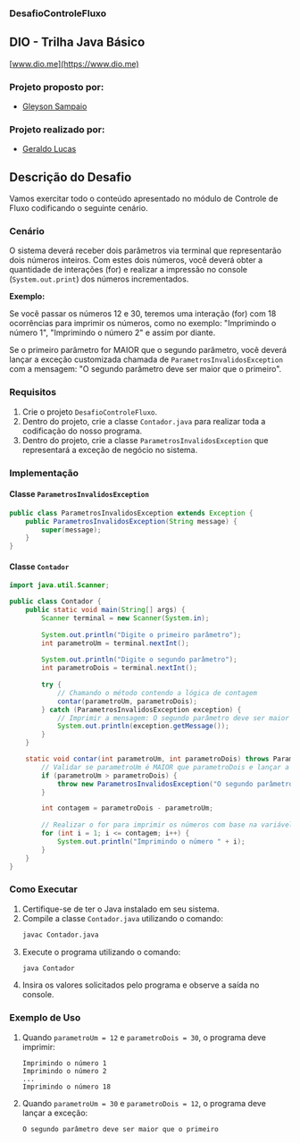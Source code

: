 ### DesafioControleFluxo

## DIO - Trilha Java Básico
[www.dio.me](https://www.dio.me)

### Projeto proposto por:
- [Gleyson Sampaio](https://github.com/glysns)
### Projeto realizado por:
- [Geraldo Lucas](https://github.com/gllucass)

## Descrição do Desafio

Vamos exercitar todo o conteúdo apresentado no módulo de Controle de Fluxo codificando o seguinte cenário.

### Cenário
O sistema deverá receber dois parâmetros via terminal que representarão dois números inteiros. Com estes dois números, você deverá obter a quantidade de interações (for) e realizar a impressão no console (`System.out.print`) dos números incrementados.

**Exemplo:**

Se você passar os números 12 e 30, teremos uma interação (for) com 18 ocorrências para imprimir os números, como no exemplo: "Imprimindo o número 1", "Imprimindo o número 2" e assim por diante.

Se o primeiro parâmetro for MAIOR que o segundo parâmetro, você deverá lançar a exceção customizada chamada de `ParametrosInvalidosException` com a mensagem: "O segundo parâmetro deve ser maior que o primeiro".

### Requisitos
1. Crie o projeto `DesafioControleFluxo`.
2. Dentro do projeto, crie a classe `Contador.java` para realizar toda a codificação do nosso programa.
3. Dentro do projeto, crie a classe `ParametrosInvalidosException` que representará a exceção de negócio no sistema.

### Implementação

#### Classe `ParametrosInvalidosException`

```java
public class ParametrosInvalidosException extends Exception {
    public ParametrosInvalidosException(String message) {
        super(message);
    }
}
```

#### Classe `Contador`

```java
import java.util.Scanner;

public class Contador {
    public static void main(String[] args) {
        Scanner terminal = new Scanner(System.in);
        
        System.out.println("Digite o primeiro parâmetro");
        int parametroUm = terminal.nextInt();
        
        System.out.println("Digite o segundo parâmetro");
        int parametroDois = terminal.nextInt();
        
        try {
            // Chamando o método contendo a lógica de contagem
            contar(parametroUm, parametroDois);
        } catch (ParametrosInvalidosException exception) {
            // Imprimir a mensagem: O segundo parâmetro deve ser maior que o primeiro
            System.out.println(exception.getMessage());
        }
    }

    static void contar(int parametroUm, int parametroDois) throws ParametrosInvalidosException {
        // Validar se parametroUm é MAIOR que parametroDois e lançar a exceção
        if (parametroUm > parametroDois) {
            throw new ParametrosInvalidosException("O segundo parâmetro deve ser maior que o primeiro");
        }

        int contagem = parametroDois - parametroUm;
        
        // Realizar o for para imprimir os números com base na variável contagem
        for (int i = 1; i <= contagem; i++) {
            System.out.println("Imprimindo o número " + i);
        }
    }
}
```

### Como Executar

1. Certifique-se de ter o Java instalado em seu sistema.
2. Compile a classe `Contador.java` utilizando o comando:
   ```bash
   javac Contador.java
   ```
3. Execute o programa utilizando o comando:
   ```bash
   java Contador
   ```
4. Insira os valores solicitados pelo programa e observe a saída no console.

### Exemplo de Uso

1. Quando `parametroUm = 12` e `parametroDois = 30`, o programa deve imprimir:
   ```
   Imprimindo o número 1
   Imprimindo o número 2
   ...
   Imprimindo o número 18
   ```

2. Quando `parametroUm = 30` e `parametroDois = 12`, o programa deve lançar a exceção:
   ```
   O segundo parâmetro deve ser maior que o primeiro
   ```
   
